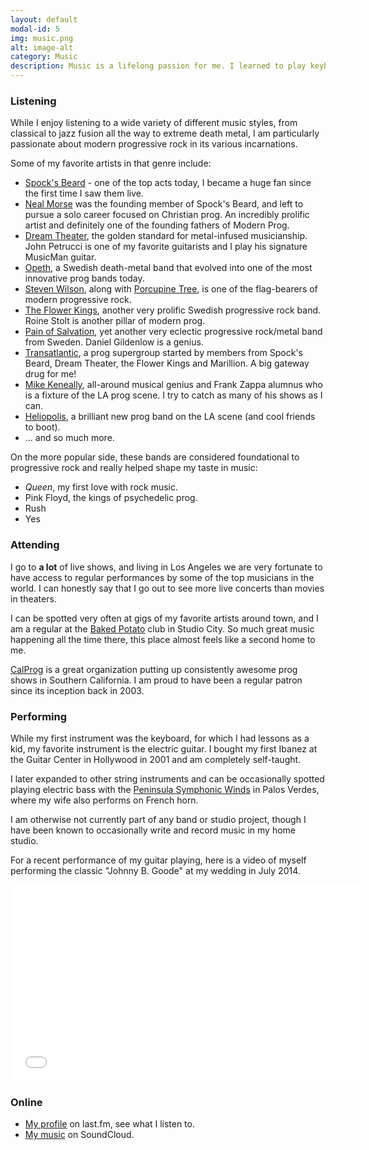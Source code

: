 ```yaml
---
layout: default
modal-id: 5
img: music.png
alt: image-alt
category: Music
description: Music is a lifelong passion for me. I learned to play keyboards as a kid, then later taught myself guitar and bass.
---
```


### Listening
While I enjoy listening to a wide variety of different music styles, from classical to jazz fusion all the way to extreme death metal, I am particularly passionate about modern
progressive rock in its various incarnations.

Some of my favorite artists in that genre include:

* [Spock's Beard](http://www.spocksbeard.com/) - one of the top acts today, I became a huge fan since the first time I saw them live.
* [Neal Morse](http://www.nealmorse.com/) was the founding member of Spock's Beard, and left to pursue a solo career focused on Christian prog. An incredibly prolific artist and definitely one of the founding fathers of Modern Prog.
* [Dream Theater](http://www.dreamtheater.net), the golden standard for metal-infused musicianship. John Petrucci is one of my favorite guitarists and I play his signature MusicMan guitar.
* [Opeth](http://www.opeth.com), a Swedish death-metal band that evolved into one of the most innovative prog bands today.
* [Steven Wilson](http://wwww.stevenwilson.com), along with [Porcupine Tree](http://www.porcupinetree.com/), is one of the flag-bearers of modern progressive rock.
* [The Flower Kings](http://www.flowerkings.se), another very prolific Swedish progressive rock band. Roine Stolt is another pillar of modern prog.
* [Pain of Salvation](http://www.painofsalvation.com), yet another very eclectic progressive rock/metal band from Sweden. Daniel Gildenlow is a genius.
* [Transatlantic](http://www.transatlanticweb.com), a prog supergroup started by members from Spock's Beard, Dream Theater, the Flower Kings and Marillion. A big gateway drug for me!
* [Mike Keneally](http://www.keneally.com/), all-around musical genius and Frank Zappa alumnus who is a fixture of the LA prog scene. I try to catch as many of his shows as I can.
* [Heliopolis](https://www.facebook.com/HeliopolisLAProg), a brilliant new prog band on the LA scene (and cool friends to boot).
* ... and so much more.

On the more popular side, these bands are considered foundational to progressive rock and really helped shape my taste in music:


* *Queen*, my first love with rock music.
* Pink Floyd, the kings of psychedelic prog.
* Rush
* Yes


### Attending
I go to **a lot** of live shows, and living in Los Angeles we are very fortunate to have access to regular performances by some of the top musicians in the world. I can honestly say that I go out to see more live concerts than movies in theaters.

I can be spotted very often at gigs of my favorite artists around town, and I am a regular at the [Baked Potato](http://www.thebakedpotato.com/) club in Studio City. So much great music happening all the time there, this place almost feels like a second home to me.

[CalProg](http://www.calprog.com/) is a great organization putting up consistently awesome prog shows in Southern California. I am proud to have been a regular patron since its inception back in 2003.

### Performing
While my first instrument was the keyboard, for which I had lessons as a kid, my favorite instrument is the electric guitar. I bought my first Ibanez at the Guitar Center in Hollywood in 2001 and am completely self-taught. 

I later expanded to other string instruments and can be occasionally spotted playing electric bass with the [Peninsula Symphonic Winds](https://www.facebook.com/peninsulawinds) in Palos Verdes, where my wife also performs on French horn.

I am otherwise not currently part of any band or studio project, though I have been known to occasionally write and record music in my home studio.

For a recent performance of my guitar playing, here is a video of myself performing the classic "Johnny B. Goode" at my wedding in July 2014.

<iframe width="560" height="315" src="//www.youtube.com/embed/SZGYcIKJ55k" frameborder="0" allowfullscreen></iframe>

### Online

* [My profile](http://www.last.fm/user/megascargot) on last.fm, see what I listen to.
* [My music](https://soundcloud.com/stephanepeter) on SoundCloud.

